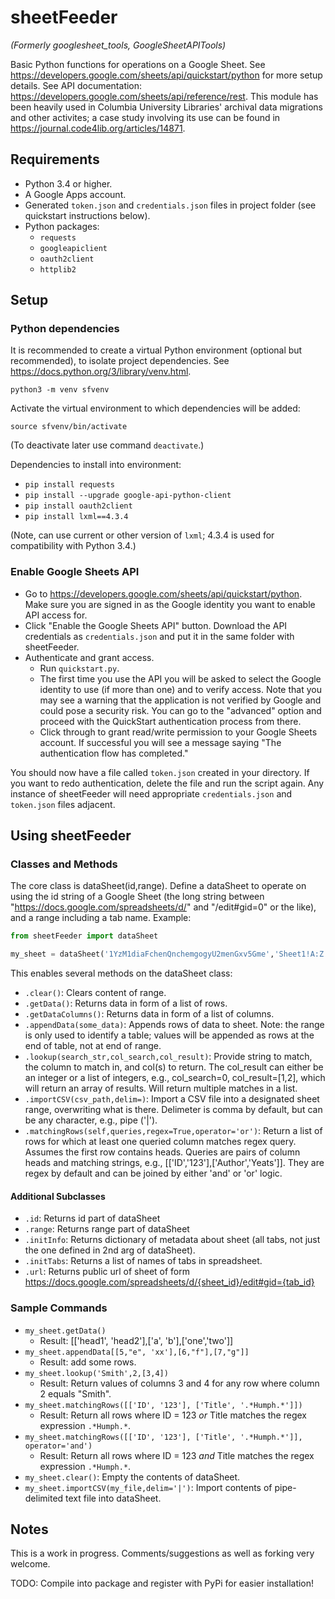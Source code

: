 # sheetFeeder
_(Formerly googlesheet_tools, GoogleSheetAPITools)_

Basic Python functions for operations on a Google Sheet. See https://developers.google.com/sheets/api/quickstart/python for more setup details. See API documentation: https://developers.google.com/sheets/api/reference/rest.
This module has been heavily used in Columbia University Libraries' archival data migrations and other activites; a case study involving its use can be found in https://journal.code4lib.org/articles/14871.

## Requirements

* Python 3.4 or higher.
* A Google Apps account.
* Generated `token.json` and `credentials.json` files in project folder (see quickstart instructions below).
* Python packages:
  * `requests`
  * `googleapiclient`
  * `oauth2client`
  * `httplib2`

## Setup

### Python dependencies

It is recommended to create a virtual Python environment (optional but recommended), to isolate project dependencies. See https://docs.python.org/3/library/venv.html.

```
python3 -m venv sfvenv
```

Activate the virtual environment to which dependencies will be added:

```
source sfvenv/bin/activate
```

(To deactivate later use command `deactivate`.)

Dependencies to install into environment:

* `pip install requests`
* `pip install --upgrade google-api-python-client`
* `pip install oauth2client`
* `pip install lxml==4.3.4`

(Note, can use current or other version of `lxml`; 4.3.4 is used for compatibility with Python 3.4.)

### Enable Google Sheets API 

* Go to https://developers.google.com/sheets/api/quickstart/python. Make sure you are signed in as the Google identity you want to enable API access for. 
* Click "Enable the Google Sheets API" button. Download the API credentials as `credentials.json` and put it in the same folder with sheetFeeder.
* Authenticate and grant access.
  * Run `quickstart.py`.
  * The first time you use the API you will be asked to select the Google identity to use (if more than one) and to verify access. Note that you may see a warning that the application is not verified by Google and could pose a security risk. You can go to the "advanced" option and proceed with the QuickStart authentication process from there.
  * Click through to grant read/write permission to your Google Sheets account. If successful you will see a message saying "The authentication flow has completed."

You should now have a file called `token.json` created in your directory. If you want to redo authentication, delete the file and run the script again. Any instance of sheetFeeder will need appropriate `credentials.json` and `token.json` files adjacent.


## Using sheetFeeder

### Classes and Methods

The core class is dataSheet(id,range). Define a dataSheet to operate on using the id string of a Google Sheet (the long string between "https://docs.google.com/spreadsheets/d/" and "/edit#gid=0" or the like), and a range including a tab name. Example:

```python
from sheetFeeder import dataSheet

my_sheet = dataSheet('1YzM1diaFchenQnchemgogyU2menGxv5Gme','Sheet1!A:Z')
```

This enables several methods on the dataSheet class:

* `.clear()`: Clears content of range.
* `.getData()`: Returns data in form of a list of rows.
* `.getDataColumns()`: Returns data in form of a list of columns.
* `.appendData(some_data)`: Appends rows of data to sheet.  Note: the range is only used to identify a table; values will be appended as rows at the end of table, not at end of range.
* `.lookup(search_str,col_search,col_result)`: Provide string to match, the column to match in, and col(s) to return. The col_result can either be an integer or a list of integers, e.g., col_search=0, col_result=[1,2], which will return an array of results. Will return multiple matches in a list.
* `.importCSV(csv_path,delim=)`: Import a CSV file into a designated sheet range, overwriting what is there. Delimeter is comma by default, but can be any character, e.g., pipe ('|').
* `.matchingRows(self,queries,regex=True,operator='or')`: Return a list of rows for which at least one queried column matches regex query. Assumes the first row contains heads. Queries are pairs of column heads and matching strings, e.g., [['ID','123'],['Author','Yeats']]. They are regex by default and can be joined by either 'and' or 'or' logic.

#### Additional Subclasses

* `.id`: Returns id part of dataSheet 
* `.range`: Returns range part of dataSheet 
* `.initInfo`: Returns dictionary of metadata about sheet (all tabs, not just the one defined in 2nd arg of dataSheet).
* `.initTabs`: Returns a list of names of tabs in spreadsheet.
* `.url`: Returns public url of sheet of form https://docs.google.com/spreadsheets/d/{sheet_id}/edit#gid={tab_id}


### Sample Commands

* `my_sheet.getData()`
  * Result: [['head1', 'head2'],['a', 'b'],['one','two']]
* `my_sheet.appendData[[5,"e", 'xx'],[6,"f"],[7,"g"]]`
  * Result: add some rows.
* `my_sheet.lookup('Smith',2,[3,4])`
  * Result: Return values of columns 3 and 4 for any row where column 2 equals "Smith".
* `my_sheet.matchingRows([['ID', '123'], ['Title', '.*Humph.*']])`
  * Result: Return all rows where ID = 123 *or* Title matches the regex expression `.*Humph.*`. 
* `my_sheet.matchingRows([['ID', '123'], ['Title', '.*Humph.*']], operator='and')`
  * Result: Return all rows where ID = 123 *and* Title matches the regex expression `.*Humph.*`. 
* `my_sheet.clear()`: Empty the contents of dataSheet.
* `my_sheet.importCSV(my_file,delim='|')`: Import contents of pipe-delimited text file into dataSheet.



## Notes

This is a work in progress. Comments/suggestions as well as forking very welcome. 

TODO: Compile into package and register with PyPi for easier installation! 